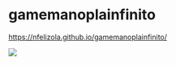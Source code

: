 # gamemanoplainfinito


https://nfelizola.github.io/gamemanoplainfinito/

<img src="./img/sacoroxo1.png">

